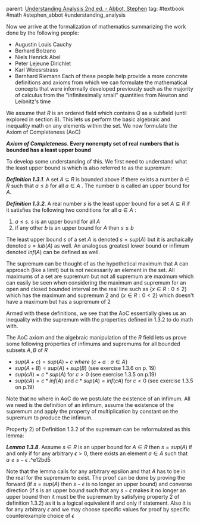 parent: [Understanding Analysis 2nd ed. - Abbot, Stephen](Understanding%20Analysis%202nd%20ed.%20-%20Abbot,%20Stephen.md) 
tag: #textbook #math #stephen_abbot #understanding_analysis

Now we arrive at the formalization of mathematics summarizing the work done by the following people:
- Augustin Louis Cauchy
- Berhard Bolzano
- Niels Henrick Abel
- Peter Lejeune Dirichlet
- Karl Weiesrstrass
- Bernhard Riemann
Each of these people help provide a more concrete definitions and axioms from which we can formulate the mathematical concepts that were informally developed previously such as the majority of calculus from the "infinitesimally small" quantities from Newton and Leibnitz's time

We assume that $R$ is an ordered field which contains $Q$ as a subfield (until explored in section 8). This lets us perform the basic algebraic and inequality math on any elements within the set. We now formulate the Axiom of Completeness (AoC)

***Axiom of Completeness***. **Every nonempty set of real numbers that is bounded has a least upper bound**

To develop some understanding of this. We first need to understand what the least upper bound is which is also referred to as the supremum:

***Definition 1.3.1***. A set $A$ $\subseteq$ $R$ is bounded above if there exists a number $b$ $\in$ $R$ such that $a\le b$ for all $a \in A$ . The number $b$ is called an upper bound for $A$. 

***Definition 1.3.2***. A real number $s$ is the least upper bound for a set $A \subseteq R$ if it satisfies the following two conditions for all $a \in A$ :
1) $a \le s$. $s$ is an upper bound for all $A$ 
2) if any other $b$ is an upper bound for $A$ then $s \le b$ 

The least upper bound $s$ of a set $A$ is denoted $s = sup(A)$ but it is archaically denoted $s=lub(A)$ as well. An analogous greatest lower bound or infimum denoted $inf(A)$ can be defined as well. 

The supremum can be thought of as the hypothetical maximum that A can approach (like a limit) but is not necessarily an element in the set. All maximums of a set are supremum but not all supremum are maximum which can easily be seen when considering the maximum and supremum for an open and closed bounded interval on the real line such as $\{x\in R: 0\le2\}$  which has the maximum  and supremum 2 and $\{x\in R: 0\lt 2\}$  which doesn't have a maximum but has a supremum of 2

Armed with these definitions, we see that the AoC essentially gives us an inequality with the supremum with the properties defined in 1.3.2 to do math with.

The AoC axiom and the algebraic manipulation of the $R$ field lets us prove some following properties of infimums and supremums for all bounded subsets $A, B$ of $R$  
- $sup(A+c) = sup(A) +c$  $where$  $\{c+a:a\in A\}$
- $sup(A+B)=sup(A)+sup(B)$ (see exercise 1.3.6 on p. 19)
- $sup(cA)=c*sup(A)$ for $c \gt 0$ (see exercise 1.3.5 on p.19)
- $sup(cA)=c*inf(A)$ and $c*sup(A)=inf(cA)$ for $c \lt 0$ (see exercise 1.3.5 on p.19)

Note that no where in AoC do we postulate the existence of an infimum. All we need is the definition of an infimum, assume the existence of the supremum and apply the property of multiplication by constant on the supremum to produce the infimum.

Property 2) of Definition 1.3.2 of the supremum can be reformulated as this lemma:

***Lemma 1.3.8***. Assume $s\in R$ is an upper bound for $A\in R$ then $s=sup(A)$ if and only if for any arbitrary $\epsilon \gt0$, there exists an element $a\in A$ such that $a \ge s-\epsilon$ .^e12bd5

Note that the lemma calls for any arbitrary epsilon and that $A$ has to be in the real for the supremum to exist. The proof can be done by proving the forward (if $s=sup(A)$ then $s-\epsilon$  is no longer an upper bound) and converse direction (if s is an upper bound such that any $s-\epsilon$ makes it no longer an upper bound then it must be the supremum by satisfying property 2 of definition 1.3.2) as it is a logical equivalent if and only if statement. Also it is for any arbitrary $\epsilon$ and we may choose specific values for proof by specific counterexample choice of $\epsilon$ 